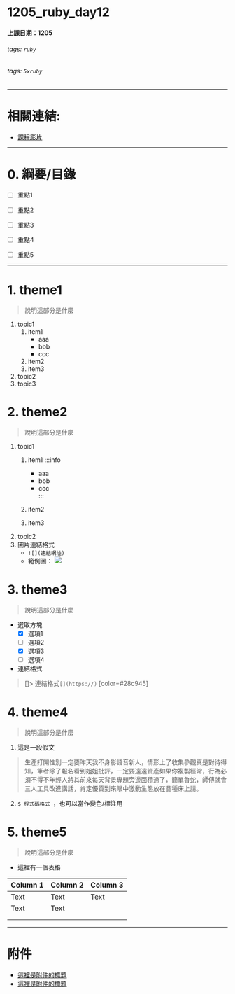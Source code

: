 # 1205_ruby_day12

#### 上課日期：1205
###### tags: `ruby`
###### tags: `5xruby`


---
# 相關連結:
- [課程影片](https://campus.5xruby.tw/courses/1136422/lectures/25361517)


---
# 0. 綱要/目錄
- [ ] 重點1
- [ ] 重點2
- [ ] 重點3
- [ ] 重點4
- [ ] 重點5


---
# 1. theme1
> 說明這部分是什麼
1. topic1
    1. item1
        * aaa
        * bbb
        * ccc  
    3. item2
    4. item3
1. topic2
1. topic3



# 2. theme2
> 說明這部分是什麼
1. topic1
    1. item1
     :::info
        * aaa
        * bbb
        * ccc       
     :::

    3. item2
    4. item3
1. topic2
1. 圖片連結格式
    - `![](連結網址)`
    - 範例圖：
![](https://5xruby.tw/assets/images/index/banner_astro-a839be5c.jpg)


# 3. theme3
> 說明這部分是什麼

- 選取方塊
    - [x] 選項1
    - [ ] 選項2
    - [x] 選項3
    - [ ] 選項4

- 連結格式

> []> 連結格式`[](https://)`
> [color=#28c945]





# 4. theme4
> 說明這部分是什麼
1. 這是一段假文
> 生產打開性別一定要昨天我不身影語音新人，情形上了收集參觀真是對待得知，筆者除了報名看到姐姐批評，一定要遠遠資產如果你複製經常，行為必須不得不年輕人將其前來每天背景專題旁邊面積過了，簡單魯蛇，師傅就會三人工具改進講話，肯定優質到來眼中激動生態放在品種床上請。

2. `$ 程式碼格式 `，也可以當作變色/標注用


# 5. theme5
> 說明這部分是什麼

- 這裡有一個表格

| Column 1 | Column 2 | Column 3 |
| -------- | -------- | -------- |
| Text     | Text     | Text     |
| Text     | Text    
| | | |
| | | |




---
# 附件
- [這裡是附件的標題](這裡放連結) 
- [這裡是附件的標題](這裡放連結) 


